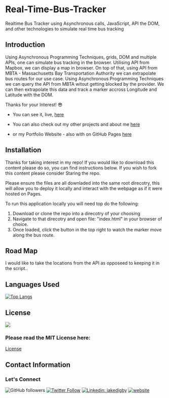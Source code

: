# Real-Time-Bus-Tracker
Realtime Bus Tracker using Asynchronous calls, JavaScript, API the DOM, and other technologies to simulate real time bus tracking

## Introduction

Using Asynchronous Programming Techniques, grids, DOM and multiple APIs, one can simulate bus tracking in the browser. Utilising API from Mapbox, we can display a map in browser. On top of that, using API from MBTA - Massachusetts Bay Transportation Authority we can extrapolate bus routes for our use case. Using Asynchronous Programming Techniques we can query the API from MBTA witout getting blocked by the provider. We can then extrapolate this data and track a marker accross Longitude and Latitude with the DOM.

Thanks for your Interest! 😎
- You can see it, live, [here](https://digby-j.github.io/Real-Time-Bus-Tracker/)

- You can also check out my other projects and about me [here](https://github.com/digby-j)

- or my Portfolio Website - also with on GitHub Pages [here](https://digby-j.github.io/)

## Installation

Thanks for taking interest in my repo! If you would like to download this content please do so, you can find instructions below. If you wish to fork this content please consider Staring the repo.

Please ensure the files are all downladed into the same root direcotry, this will allow you to deploy it locally and interact with the webpage as if it were hosted on Pages.

To run this application locally you will need top do the following:

1. Download or clone the repo into a direcotry of your choosing
2. Navigate to that direcotry and open file: "index.html" in your browser of choice.
3. Once loaded, click the button in the top right to watch the marker move along the bus route.

## Road Map

I would like to take the locations from the API as opposeed to keeping it in the script..

## Languages Used

[![Top Langs](https://github-readme-stats.vercel.app/api/top-langs/?username=digby-j&exclude_repo=digby-j,digby-j.github.io,Shopping-Cart,eyes,PacMan&layout=compact)](https://github.com/digby-j/Real-Time-Bus-Tracker/github-readme-stats)

## License
![](https://img.shields.io/github/license/digby-j/Real-Time-Bus-Tracker)

### Please read the MIT License here:
[License](https://github.com/digby-j/Real-Time-Bus-Tracker/blob/main/LICENSE)

## Contact Information
### Let's Connect

![GitHub followers](https://img.shields.io/github/followers/digby-j?label=Follow&style=social)
[![Twitter Follow](https://img.shields.io/twitter/follow/JakeDigby?label=Follow)](https://twitter.com/intent/follow?screen_name=JakeDigby)
[![Linkedin: jakedigby](https://img.shields.io/badge/-jakedigby-blue?style=flat-square&logo=Linkedin&logoColor=white&link=https://www.linkedin.com/in/akedigby/)](https://www.linkedin.com/in/jakedigby/)
[![website](https://img.shields.io/badge/jakedigby-46a2f1.svg?&style=flat-square&logo=firefox&logoColor=white&link=https://jakedigby.com/)](https://jakedigby.com/)
